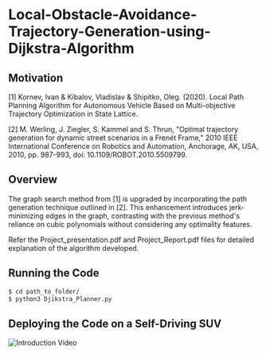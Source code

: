# Local-Obstacle-Avoidance-Trajectory-Generation-using-Dijkstra-Algorithm

## Motivation

[1] Kornev, Ivan & Kibalov, Vladislav & Shipitko, Oleg. (2020). Local Path Planning Algorithm for Autonomous Vehicle Based on Multi-objective Trajectory Optimization in State Lattice.

[2] M. Werling, J. Ziegler, S. Kammel and S. Thrun, "Optimal trajectory generation for dynamic street scenarios in a Frenét Frame," 2010 IEEE International Conference on Robotics and Automation, Anchorage, AK, USA, 2010, pp. 987-993, doi: 10.1109/ROBOT.2010.5509799.

## Overview
The graph search method from [1] is upgraded by incorporating the path generation technique outlined in [2]. This enhancement introduces jerk-minimizing edges in the graph, contrasting with the previous method's reliance on cubic polynomials without considering any optimality features.

Refer the Project_presentation.pdf and Project_Report.pdf files for detailed explanation of the algorithm developed. 


## Running the Code

```bash
$ cd path_to_folder/
$ python3 Djikstra_Planner.py
```

## Deploying the Code on a Self-Driving SUV

![Introduction Video](path/to/your/video.gif)
